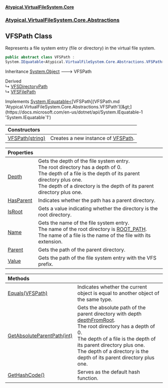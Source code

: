 #### [Atypical.VirtualFileSystem.Core](VirtualFileSystem.md 'VirtualFileSystem')
### [Atypical.VirtualFileSystem.Core.Abstractions](VirtualFileSystem.md#Atypical.VirtualFileSystem.Core.Abstractions 'Atypical.VirtualFileSystem.Core.Abstractions')

## VFSPath Class

Represents a file system entry (file or directory) in the virtual file system.

```csharp
public abstract class VFSPath :
System.IEquatable<Atypical.VirtualFileSystem.Core.Abstractions.VFSPath>
```

Inheritance [System.Object](https://docs.microsoft.com/en-us/dotnet/api/System.Object 'System.Object') &#129106; VFSPath

Derived  
&#8627; [VFSDirectoryPath](VFSDirectoryPath.md 'Atypical.VirtualFileSystem.Core.VFSDirectoryPath')  
&#8627; [VFSFilePath](VFSFilePath.md 'Atypical.VirtualFileSystem.Core.VFSFilePath')

Implements [System.IEquatable&lt;](https://docs.microsoft.com/en-us/dotnet/api/System.IEquatable-1 'System.IEquatable`1')[VFSPath](VFSPath.md 'Atypical.VirtualFileSystem.Core.Abstractions.VFSPath')[&gt;](https://docs.microsoft.com/en-us/dotnet/api/System.IEquatable-1 'System.IEquatable`1')

| Constructors | |
| :--- | :--- |
| [VFSPath(string)](VFSPath.VFSPath(string).md 'Atypical.VirtualFileSystem.Core.Abstractions.VFSPath.VFSPath(string)') | Creates a new instance of [VFSPath](VFSPath.md 'Atypical.VirtualFileSystem.Core.Abstractions.VFSPath'). |

| Properties | |
| :--- | :--- |
| [Depth](VFSPath.Depth.md 'Atypical.VirtualFileSystem.Core.Abstractions.VFSPath.Depth') | Gets the depth of the file system entry.<br/>The root directory has a depth of 0.<br/>The depth of a file is the depth of its parent directory plus one.<br/>The depth of a directory is the depth of its parent directory plus one. |
| [HasParent](VFSPath.HasParent.md 'Atypical.VirtualFileSystem.Core.Abstractions.VFSPath.HasParent') | Indicates whether the path has a parent directory. |
| [IsRoot](VFSPath.IsRoot.md 'Atypical.VirtualFileSystem.Core.Abstractions.VFSPath.IsRoot') | Gets a value indicating whether the directory is the root directory. |
| [Name](VFSPath.Name.md 'Atypical.VirtualFileSystem.Core.Abstractions.VFSPath.Name') | Gets the name of the file system entry.<br/>The name of the root directory is [ROOT_PATH](VFS.ROOT_PATH.md 'Atypical.VirtualFileSystem.Core.VFS.ROOT_PATH').<br/>The name of a file is the name of the file with its extension. |
| [Parent](VFSPath.Parent.md 'Atypical.VirtualFileSystem.Core.Abstractions.VFSPath.Parent') | Gets the path of the parent directory. |
| [Value](VFSPath.Value.md 'Atypical.VirtualFileSystem.Core.Abstractions.VFSPath.Value') | Gets the path of the file system entry with the VFS prefix. |

| Methods | |
| :--- | :--- |
| [Equals(VFSPath)](VFSPath.Equals(VFSPath).md 'Atypical.VirtualFileSystem.Core.Abstractions.VFSPath.Equals(Atypical.VirtualFileSystem.Core.Abstractions.VFSPath)') | Indicates whether the current object is equal to another object of the same type. |
| [GetAbsoluteParentPath(int)](VFSPath.GetAbsoluteParentPath(int).md 'Atypical.VirtualFileSystem.Core.Abstractions.VFSPath.GetAbsoluteParentPath(int)') | Gets the absolute path of the parent directory with depth [depthFromRoot](VFSPath.GetAbsoluteParentPath(int).md#Atypical.VirtualFileSystem.Core.Abstractions.VFSPath.GetAbsoluteParentPath(int).depthFromRoot 'Atypical.VirtualFileSystem.Core.Abstractions.VFSPath.GetAbsoluteParentPath(int).depthFromRoot').<br/>The root directory has a depth of 0.<br/>The depth of a file is the depth of its parent directory plus one.<br/>The depth of a directory is the depth of its parent directory plus one. |
| [GetHashCode()](VFSPath.GetHashCode().md 'Atypical.VirtualFileSystem.Core.Abstractions.VFSPath.GetHashCode()') | Serves as the default hash function. |
